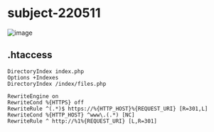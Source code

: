 # subject-220511

![image](https://user-images.githubusercontent.com/1501327/167747277-ce78786f-1588-4a91-b9c1-7fa1fca7acaa.png)

## .htaccess
```
DirectoryIndex index.php
Options +Indexes
DirectoryIndex /index/files.php

RewriteEngine on
RewriteCond %{HTTPS} off
RewriteRule ^(.*)$ https://%{HTTP_HOST}%{REQUEST_URI} [R=301,L]
RewriteCond %{HTTP_HOST} ^www\.(.*) [NC]
RewriteRule ^ http://%1%{REQUEST_URI} [L,R=301]
```
